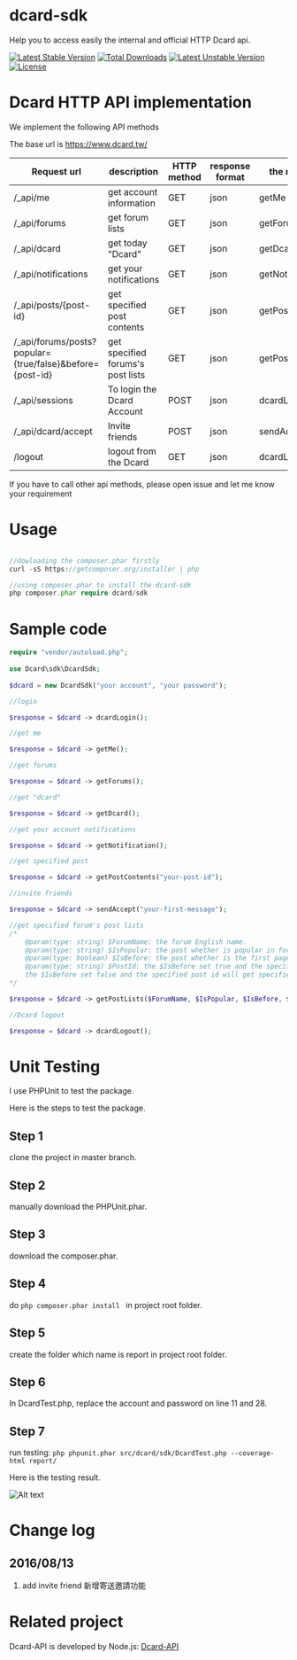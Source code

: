 # dcard-sdk
Help you to access easily the internal and official HTTP Dcard api.

[![Latest Stable Version](https://poser.pugx.org/dcard/sdk/v/stable)](https://packagist.org/packages/dcard/sdk)
[![Total Downloads](https://poser.pugx.org/dcard/sdk/downloads)](https://packagist.org/packages/dcard/sdk)
[![Latest Unstable Version](https://poser.pugx.org/dcard/sdk/v/unstable)](https://packagist.org/packages/dcard/sdk)
[![License](https://poser.pugx.org/dcard/sdk/license)](https://packagist.org/packages/dcard/sdk)

# Dcard HTTP API implementation
We implement the following API methods

The base url is https://www.dcard.tw/
	
| Request url|description|HTTP method|response format|the method|
|-------------|-------------|-------------|------------|------------|
| /_api/me | get account  information| GET | json | getMe |
| /_api/forums | get forum lists | GET | json | getForums |
| /_api/dcard | get today "Dcard" | GET | json | getDcard |
| /_api/notifications | get your notifications | GET | json | getNotification |
| /_api/posts/{post-id} | get specified post contents  | GET | json | getPostContents |
| /_api/forums/posts?popular={true/false}&before={post-id} | get specified forums's post lists  | GET | json | getPostLists |
| /_api/sessions | To login the Dcard Account | POST | json | dcardLogin |
| /_api/dcard/accept | Invite friends | POST | json | sendAccept |
| /logout | logout from the Dcard | GET | json | dcardLogout |

If you have to call other api methods, please open issue and let me know your requirement

# Usage
```php

//dowloading the composer.phar firstly
curl -sS https://getcomposer.org/installer | php

//using composer.phar to install the dcard-sdk
php composer.phar require dcard/sdk
```

# Sample code
```php
require "vendor/autoload.php";
	
use Dcard\sdk\DcardSdk;
	
$dcard = new DcardSdk("your account", "your password");

//login

$response = $dcard -> dcardLogin();

//get me

$response = $dcard -> getMe();

//get forums

$response = $dcard -> getForums();

//get "dcard"

$response = $dcard -> getDcard();

//get your account notifications

$response = $dcard -> getNotification();

//get specified post

$response = $dcard -> getPostContents("your-post-id");

//invite friends

$response = $dcard -> sendAccept("your-first-message");

//get specified forum's post lists
/*
	@param(type: string) $ForumName: the forum English name.
	@param(type: string) $IsPopular: the post whether is popular in forum or not and the value is true or false. 
	@param(type: boolean) $IsBefore: the post whether is the first page or specified page.
	@param(type: string) $PostId: the $IsBefore set true and the specified post id will get specified page.
	the $IsBefore set false and the specified post id will get specified page.
*/

$response = $dcard -> getPostLists($ForumName, $IsPopular, $IsBefore, $PostId);

//Dcard logout

$response = $dcard -> dcardLogout();

```

# Unit Testing
I use PHPUnit to test the package.

Here is the steps to test the package.

## Step 1
clone the project in master branch.

## Step 2
manually download the PHPUnit.phar.

## Step 3
download the composer.phar.

## Step 4
do ```php composer.phar install ``` in project root folder.

## Step 5
create the folder which name is report in project root folder.

## Step 6
In DcardTest.php, replace the account and password on line 11 and 28.

## Step 7
run testing: ```php phpunit.phar src/dcard/sdk/DcardTest.php --coverage-html report/```

Here is the testing result.

![Alt text](http://i.imgur.com/QmIw3Ew.png)

# Change log
## 2016/08/13
1. add invite friend 新增寄送邀請功能
	
# Related project
Dcard-API is developed by Node.js: [Dcard-API](https://github.com/Larry850806/Dcard-API)
